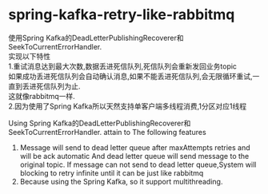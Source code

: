 # spring-kafka-retry-like-rabbitmq
使用Spring Kafka的DeadLetterPublishingRecoverer和SeekToCurrentErrorHandler.  
实现以下特性  
1.重试消息达到最大次数,数据丢进死信队列,死信队列会重新发回业务topic  
  如果成功丢进死信队列会自动确认消息,如果不能丢进死信队列,会无限循环重试,一直到丢进死信队列为止.  
  这就像rabbitmq一样.  
2.因为使用了Spring Kafka所以天然支持单客户端多线程消费,1分区对应1线程  

Using Spring Kafka的DeadLetterPublishingRecoverer和SeekToCurrentErrorHandler.
attain to The following features
1. Message will send to dead letter queue after maxAttempts retries and will be ack automatic 
   And dead letter queue will send message to the original topic.
   If message can not send to dead letter queue,System will blocking to retry infinite until it can be 
   just like rabbitmq
2. Because using the Spring Kafka, so it support multithreading.
